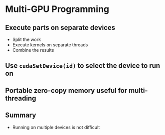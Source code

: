 # Multi-GPU Programming

## Execute parts on separate devices
* Split the work
* Execute kernels on separate threads
* Combine the results

## Use `cudaSetDevice(id)` to select the device to run on

## Portable zero-copy memory useful for multi-threading

## Summary
* Running on multiple devices is not difficult
